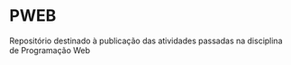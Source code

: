 # PWEB
Repositório destinado à publicação das atividades passadas na disciplina de Programação Web 
